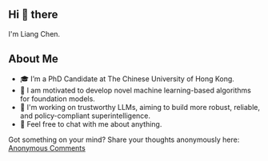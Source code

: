 ## Hi 👋 there

I'm Liang Chen.

## About Me
- 🎓 I’m a PhD Candidate at The Chinese University of Hong Kong.
- 🚀 I am motivated to develop novel machine learning-based algorithms for foundation models.
- 💼 I'm working on trustworthy LLMs, aiming to build more robust, reliable, and policy-compliant superintelligence.
- 💬 Feel free to chat with me about anything.


Got something on your mind? Share your thoughts anonymously here: [Anonymous Comments](https://forms.gle/PhmJpc2nPEizeoKL7)

<!--
**ChanLiang/ChanLiang** is a ✨ _special_ ✨ repository because its `README.md` (this file) appears on your GitHub profile.

Here are some ideas to get you started:

- 🔭 I’m currently working on ...
- 🌱 I’m currently learning ...
- 👯 I’m looking to collaborate on ...
- 🤔 I’m looking for help with ...
- 💬 Ask me about ...
- 📫 How to reach me: ...
- 😄 Pronouns: ...
- ⚡ Fun fact: ...
-->
